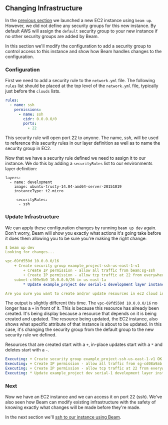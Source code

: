 ## Changing Infrastructure

In the [previous section](getting-started-create.md) we launched a new EC2 instance using `beam up`. However, we did not define any security groups for this new instance. By default AWS will assign the `default` security group to your new instance if no other security groups are added by Beam.

In this section we'll modify the configuration to add a security group to control access to this instance and show how Beam handles changes to the configuration.

### Configuration

First we need to add a security rule to the `network.yml` file. The following `rules` list should be placed at the top level of the `network.yml` file, typically just before the `clouds` lists.

```yaml
rules:
  - name: ssh
    permissions:
      - name: ssh
        cidr: 0.0.0.0/0
        ports:
          - 22
```

This security rule will open port 22 to anyone. The name, _ssh_, will be used to reference this security rules in our layer definition as well as to name the security group in EC2.

Now that we have a security rule defined we need to assign it to our instance. We do this by adding a `securityRules` list to our environments layer definition:

```    
layers:
  - name: development
    image: ubuntu-trusty-14.04-amd64-server-20151019
    instanceType: t2.micro

	 securityRules:
      - ssh
```

### Update Infrastructure

We can apply these configuration changes by running `beam up dev` again. Don't worry, Beam will show you exactly what actions it's going take before it does them allowing you to be sure you're making the right change:

```yaml
$ beam up dev
Looking for changes...

vpc-69fd550d 10.0.0.0/16
    + Create security group example_project-ssh-us-east-1-v1
        + Create IP permission - allow all traffic from beam:sg-ssh
        + Create IP permission - allow tcp traffic at 22 from everywhere
    subnet-cf09e5b9 10.0.0.0/26 in us-east-1a
        * Update example_project dev serial-1 development layer instance [i-55316a81] (securityGroups: [sg-72208114] -> [beam  g-ssh])

Are you sure you want to create and/or update resources in ec2 cloud in account sandbox? (y/N)
```

The output is slightly different this time. The `vpc-69fd550d 10.0.0.0/16` no longer has a `+` in front of it. This is because this resource has already been created. It's being display because a resource that depends on it is being created and updated. The resource being updated, the EC2 instance, also shows what specific attribute of that instance is about to be updated. In this case, it's changing the security group from the default group to the new security rule we defined.

Resources that are created start with a `+`, in-place updates start with a `*` and deletes start with a `-`.

```yaml
Executing: + Create security group example_project-ssh-us-east-1-v1 OK
Executing: + Create IP permission - allow all traffic from sg-cd08a9ab OK
Executing: + Create IP permission - allow tcp traffic at 22 from everywhere OK
Executing: * Update example_project dev serial-1 development layer instance [i-55316a81] (securityGroups: [sg-72208114] -> [beam:sg-ssh]) OK
```

### Next

Now we have an EC2 instance and we can access it on port 22 (ssh). We've also seen how Beam can modify existing infrastructure with the safety of knowing exactly what changes will be made before they're made.

In the next section we'll [ssh to our instance using Beam](access.md).